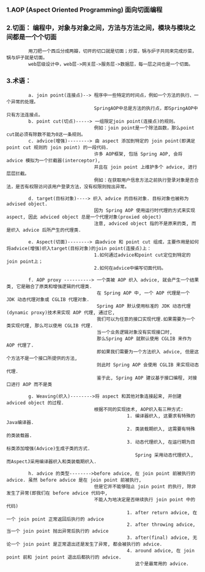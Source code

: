 
### 1.AOP (Aspect Oriented Programming) 面向切面编程

### 2.切面： 编程中，对象与对象之间，方法与方法之间，模块与模块之间都是一个个切面
            用刀把一个西瓜分成两瓣，切开的切口就是切面；炒菜，锅与炉子共同来完成炒菜，锅与炉子就是切面。
            web层级设计中，web层->网关层->服务层->数据层，每一层之间也是一个切面。
            
### 3.术语： 
            a. join point(连接点)--> 程序中一些特定的时间点，例如一个方法的执行、一个异常的处理。
                                    SpringAOP中总是方法的执行点，即SpringAOP中只有方法连接点。
            b. point cut(切点)-----> 一组限定join point(连接点)的规则。
                                    例如：join point是一个除法函数，那么point cut就必须有除数不能为0这一条规则。
            c. advice(增强)--------> 由 aspect 添加到特定的 join point(即满足 point cut 规则的 join point) 的一段代码.
                                    许多 AOP框架, 包括 Spring AOP, 会将 advice 模拟为一个拦截器(interceptor), 
                                    并且在 join point 上维护多个 advice, 进行层层拦截。
                                    例如：在获取用户信息方法之前执行登录对象是否合法，是否有权限访问该用户登录方法，没有权限则抛出异常。
            
            d. target(目标对象)----> 织入 advice 的目标对象. 目标对象也被称为 advised object.
                                    因为 Spring AOP 使用运行时代理的方式来实现 aspect, 因此 adviced object 总是一个代理对象(proxied object)
                                    注意, adviced object 指的不是原来的类, 而是织入 advice 后所产生的代理类.
                                    
            e. Aspect(切面)--------> 由advice 和 point cut 组成，主要作用是如何将advice(增强)织入target(目标对象)的join point(连接点)上：
                                    1.如何通过advice和point cut定位到特定的join point上；
                                    2.如何在advice中编写切面代码。
                                    
            f. AOP proxy ----------> 一个类被 AOP 织入 advice, 就会产生一个结果类, 它是融合了原类和增强逻辑的代理类.
                                     在 Spring AOP 中, 一个 AOP 代理是一个 JDK 动态代理对象或 CGLIB 代理对象.
                                     Spring AOP 默认使用标准的 JDK 动态代理(dynamic proxy)技术来实现 AOP 代理, 通过它, 
                                     我们可以为任意的接口实现代理.如果需要为一个类实现代理, 那么可以使用 CGLIB 代理. 
                                     当一个业务逻辑对象没有实现接口时,
                                     那么Spring AOP 就默认使用 CGLIB 来作为 AOP 代理了. 
                                     即如果我们需要为一个方法织入 advice, 但是这个方法不是一个接口所提供的方法, 
                                     则此时 Spring AOP 会使用 CGLIB 来实现动态代理. 
                                     鉴于此, Spring AOP 建议基于接口编程, 对接口进行 AOP 而不是类
            
            g. Weaving(织入)-------->将 aspect 和其他对象连接起来, 并创建 adviced object 的过程.
                                    根据不同的实现技术, AOP织入有三种方式:
                                                1. 编译器织入, 这要求有特殊的Java编译器.
                                                2. 类装载期织入, 这需要有特殊的类装载器.
                                                3. 动态代理织入, 在运行期为目标类添加增强(Advice)生成子类的方式.
                                                   Spring 采用动态代理织入, 而AspectJ采用编译器织入和类装载期织入.
                                                   
            h. advice 的类型-------->before advice, 在 join point 前被执行的 advice. 虽然 before advice 是在 join point 前被执行, 
                                    但是它并不能够阻止 join point 的执行, 除非发生了异常(即我们在 before advice 代码中, 
                                    不能人为地决定是否继续执行 join point 中的代码)
                                                1. after return advice, 在一个 join point 正常返回后执行的 advice
                                                2. after throwing advice, 当一个 join point 抛出异常后执行的 advice
                                                3. after(final) advice, 无论一个 join point 是正常退出还是发生了异常, 都会被执行的 advice.
                                                4. around advice, 在 join point 前和 joint point 退出后都执行的 advice. 
                                                   这个是最常用的 advice.
            

